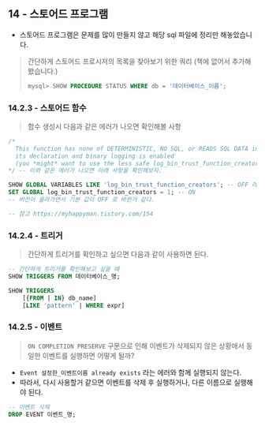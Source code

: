 ## 14 - 스토어드 프로그램

- 스토어드 프로그램은 문제를 많이 만들지 않고 해당 sql 파일에 정리만 해놓았습니다.

> 간단하게 스토어드 프로시저의 목록을 찾아보기 위한 쿼리 (책에 없어서 추가해봤습니다.)
>
>
> ```sql
> mysql> SHOW PROCEDURE STATUS WHERE db = '데이터베이스_이름';
> ```

### 14.2.3 - 스토어드 함수

> 함수 생성시 다음과 같은 에러가 나오면 확인해볼 사항
>

```sql
/*
  This function has none of DETERMINISTIC, NO SQL, or READS SQL DATA in
  its declaration and binary logging is enabled
  (you *might* want to use the less safe log_bin_trust_function_creators variable)
*/ -- 이와 같은 에러가 나오면 아래 사항을 확인해보자.

SHOW GLOBAL VARIABLES LIKE 'log_bin_trust_function_creators'; -- OFF 라면 ON 으로 만들어줘야 한다.
SET GLOBAL log_bin_trust_function_creators = 1; -- ON
-- 버전이 올라가면서 기본 값이 OFF 로 바뀐거 같다.

-- 참고 https://myhappyman.tistory.com/154
```

### 14.2.4 - 트리거

> 간단하게 트리거를 확인하고 싶으면 다음과 같이 사용하면 된다.
>

```sql
-- 간단하게 트리거를 확인해보고 싶을 때
SHOW TRIGGERS FROM 데이터베이스_명;

SHOW TRIGGERS
    [{FROM | IN} db_name]
    [LIKE 'pattern' | WHERE expr]
```

### 14.2.5 - 이벤트

> `ON COMPLETION PRESERVE` 구문으로 인해 이벤트가 삭제되지 않은 상황애서 동일한 이벤트를 실행하면 어떻게 될까?
>
- `Event 설정한_이벤트이름 already exists` 라는 에러와 함께 실행되지 않는다.
- 따라서, 다시 사용할거 같으면 이벤트를 삭제 후 실행하거나, 다른 이름으로 실행해야 된다.

```sql
-- 이벤트 삭제
DROP EVENT 이벤트_명;
```
